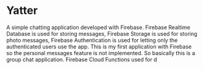 # Yatter

A simple chatting application developed with Firebase. Firebase Realtime Database is used for storing messages, Firebase Storage is used for storing photo messages, Firebase Authentication is used for letting only the authenticated users use the app. This is my first application with Firebase so the personal messages feature is not implemented. So basically this is a group chat application. Firebase Cloud Functions used for d

